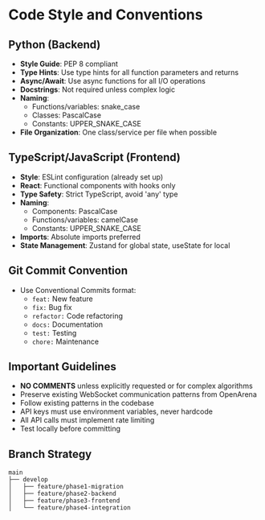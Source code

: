 # Code Style and Conventions

## Python (Backend)
- **Style Guide**: PEP 8 compliant
- **Type Hints**: Use type hints for all function parameters and returns
- **Async/Await**: Use async functions for all I/O operations
- **Docstrings**: Not required unless complex logic
- **Naming**:
  - Functions/variables: snake_case
  - Classes: PascalCase
  - Constants: UPPER_SNAKE_CASE
- **File Organization**: One class/service per file when possible

## TypeScript/JavaScript (Frontend)
- **Style**: ESLint configuration (already set up)
- **React**: Functional components with hooks only
- **Type Safety**: Strict TypeScript, avoid 'any' type
- **Naming**:
  - Components: PascalCase
  - Functions/variables: camelCase
  - Constants: UPPER_SNAKE_CASE
- **Imports**: Absolute imports preferred
- **State Management**: Zustand for global state, useState for local

## Git Commit Convention
- Use Conventional Commits format:
  - `feat:` New feature
  - `fix:` Bug fix
  - `refactor:` Code refactoring
  - `docs:` Documentation
  - `test:` Testing
  - `chore:` Maintenance

## Important Guidelines
- **NO COMMENTS** unless explicitly requested or for complex algorithms
- Preserve existing WebSocket communication patterns from OpenArena
- Follow existing patterns in the codebase
- API keys must use environment variables, never hardcode
- All API calls must implement rate limiting
- Test locally before committing

## Branch Strategy
```
main
├── develop
│   ├── feature/phase1-migration
│   ├── feature/phase2-backend
│   ├── feature/phase3-frontend
│   └── feature/phase4-integration
```